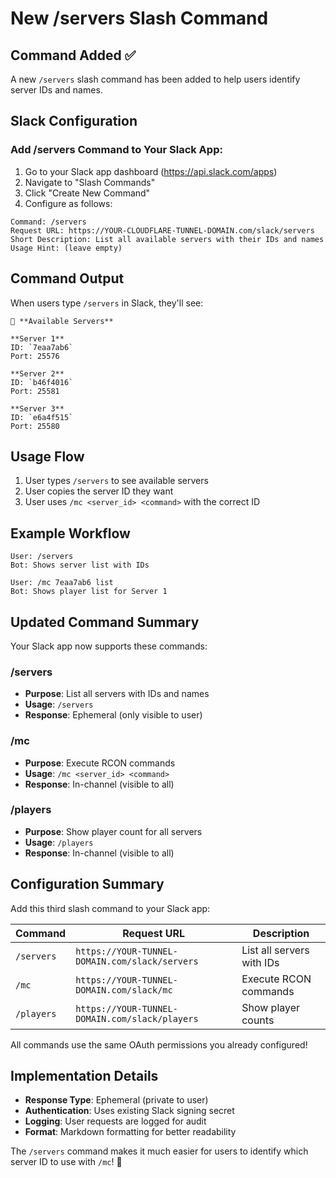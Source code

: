 # New /servers Slash Command

## Command Added ✅

A new `/servers` slash command has been added to help users identify server IDs and names.

## Slack Configuration

### Add /servers Command to Your Slack App:

1. Go to your Slack app dashboard (https://api.slack.com/apps)
2. Navigate to "Slash Commands"
3. Click "Create New Command"
4. Configure as follows:

```
Command: /servers
Request URL: https://YOUR-CLOUDFLARE-TUNNEL-DOMAIN.com/slack/servers
Short Description: List all available servers with their IDs and names
Usage Hint: (leave empty)
```

## Command Output

When users type `/servers` in Slack, they'll see:

```
👾 **Available Servers**

**Server 1**
ID: `7eaa7ab6`
Port: 25576

**Server 2**
ID: `b46f4016`
Port: 25581

**Server 3**
ID: `e6a4f515`
Port: 25580
```

## Usage Flow

1. User types `/servers` to see available servers
2. User copies the server ID they want
3. User uses `/mc <server_id> <command>` with the correct ID

## Example Workflow

```
User: /servers
Bot: Shows server list with IDs

User: /mc 7eaa7ab6 list
Bot: Shows player list for Server 1
```

## Updated Command Summary

Your Slack app now supports these commands:

### /servers
- **Purpose**: List all servers with IDs and names
- **Usage**: `/servers`
- **Response**: Ephemeral (only visible to user)

### /mc  
- **Purpose**: Execute RCON commands
- **Usage**: `/mc <server_id> <command>`
- **Response**: In-channel (visible to all)

### /players
- **Purpose**: Show player count for all servers
- **Usage**: `/players`
- **Response**: In-channel (visible to all)

## Configuration Summary

Add this third slash command to your Slack app:

| Command | Request URL | Description |
|---------|-------------|-------------|
| `/servers` | `https://YOUR-TUNNEL-DOMAIN.com/slack/servers` | List all servers with IDs |
| `/mc` | `https://YOUR-TUNNEL-DOMAIN.com/slack/mc` | Execute RCON commands |
| `/players` | `https://YOUR-TUNNEL-DOMAIN.com/slack/players` | Show player counts |

All commands use the same OAuth permissions you already configured!

## Implementation Details

- **Response Type**: Ephemeral (private to user)
- **Authentication**: Uses existing Slack signing secret
- **Logging**: User requests are logged for audit
- **Format**: Markdown formatting for better readability

The `/servers` command makes it much easier for users to identify which server ID to use with `/mc`! 🎯
